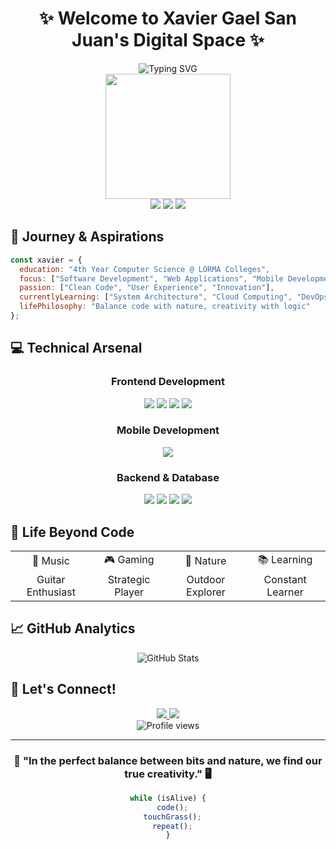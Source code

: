 <h1 align="center">✨ Welcome to Xavier Gael San Juan's Digital Space ✨</h1>

<div align="center">
  <img src="https://readme-typing-svg.herokuapp.com?font=Fira+Code&duration=3000&pause=1000&color=38F77C&center=true&vCenter=true&width=435&lines=4th+Year+Computer+Science+Student;Aspiring+Full-Stack+Developer;Creative+Coder+%26+Problem+Solver;Building+Digital+Solutions" alt="Typing SVG" />
</div>

<div align="center">
  <img height="200" src="https://media.giphy.com/media/13HgwGsXF0aiGY/giphy.gif" />
</div>

<div align="center">
  <img src="https://img.shields.io/badge/Status-Coding%20Away-brightgreen?style=for-the-badge" />
  <img src="https://img.shields.io/badge/Location-Philippines-blue?style=for-the-badge" />
  <img src="https://img.shields.io/badge/Coffee%20Level-Fully%20Charged-orange?style=for-the-badge" />
</div>

## 🎯 Journey & Aspirations

```javascript
const xavier = {
  education: "4th Year Computer Science @ LORMA Colleges",
  focus: ["Software Development", "Web Applications", "Mobile Development"],
  passion: ["Clean Code", "User Experience", "Innovation"],
  currentlyLearning: ["System Architecture", "Cloud Computing", "DevOps"],
  lifePhilosophy: "Balance code with nature, creativity with logic"
};
```

## 💻 Technical Arsenal

<div align="center">
  <h3>Frontend Development</h3>
  <img src="https://img.shields.io/badge/HTML5-E34F26?style=for-the-badge&logo=html5&logoColor=white" />
  <img src="https://img.shields.io/badge/CSS3-1572B6?style=for-the-badge&logo=css3&logoColor=white" />
  <img src="https://img.shields.io/badge/JavaScript-F7DF1E?style=for-the-badge&logo=javascript&logoColor=black" />
  <img src="https://img.shields.io/badge/React-20232A?style=for-the-badge&logo=react&logoColor=61DAFB" />
  
  <h3>Mobile Development</h3>
  <img src="https://img.shields.io/badge/React_Native-20232A?style=for-the-badge&logo=react&logoColor=61DAFB" />
  
  <h3>Backend & Database</h3>
  <img src="https://img.shields.io/badge/C%23-239120?style=for-the-badge&logo=c-sharp&logoColor=white" />
  <img src="https://img.shields.io/badge/Python-3776AB?style=for-the-badge&logo=python&logoColor=white" />
  <img src="https://img.shields.io/badge/Supabase-181818?style=for-the-badge&logo=supabase&logoColor=white" />
  <img src="https://img.shields.io/badge/.NET-512BD4?style=for-the-badge&logo=dotnet&logoColor=white" />
</div>

## 🌟 Life Beyond Code

<div align="center">
  <table>
    <tr>
      <td align="center">🎸 Music</td>
      <td align="center">🎮 Gaming</td>
      <td align="center">🌿 Nature</td>
      <td align="center">📚 Learning</td>
    </tr>
    <tr>
      <td align="center">Guitar Enthusiast</td>
      <td align="center">Strategic Player</td>
      <td align="center">Outdoor Explorer</td>
      <td align="center">Constant Learner</td>
    </tr>
  </table>
</div>

## 📈 GitHub Analytics

<div align="center">
  <img src="https://github-readme-stats.vercel.app/api?username=Guheil&show_icons=true&theme=tokyonight" alt="GitHub Stats" />
</div>

## 🤝 Let's Connect!

<div align="center">
  <a href="mailto:xgael.sanjuan@gmail.com">
    <img src="https://img.shields.io/badge/Email-D14836?style=for-the-badge&logo=gmail&logoColor=white" />
  </a>
  <a href="https://github.com/Guheil">
    <img src="https://img.shields.io/badge/GitHub-100000?style=for-the-badge&logo=github&logoColor=white" />
  </a>
</div>

<div align="center">
  <img src="https://komarev.com/ghpvc/?username=Guheil&color=blueviolet&style=flat-square" alt="Profile views" />
</div>

---

<div align="center">
  <h3>🌿 "In the perfect balance between bits and nature, we find our true creativity." 🖥️</h3>
  
  ```javascript
  while (isAlive) {
    code();
    touchGrass();
    repeat();
  }
  ```
</div>
